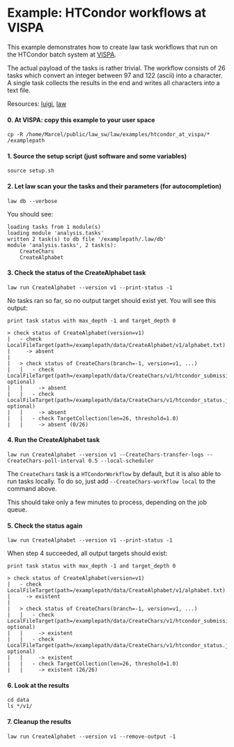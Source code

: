 # Example: HTCondor workflows at VISPA

This example demonstrates how to create law task workflows that run on the HTCondor batch system at [VISPA](vispa.physik.rwth-aachen.de).

The actual payload of the tasks is rather trivial. The workflow consists of 26 tasks which convert an integer between 97 and 122 (ascii) into a character. A single task collects the results in the end and writes all characters into a text file.

Resources: [luigi](http://luigi.readthedocs.io/en/stable), [law](http://law.readthedocs.io/en/latest)


#### 0. At VISPA: copy this example to your user space

```shell
cp -R /home/Marcel/public/law_sw/law/examples/htcondor_at_vispa/* /examplepath
```


#### 1. Source the setup script (just software and some variables)

```shell
source setup.sh
```


#### 2. Let law scan your the tasks and their parameters (for autocompletion)

```shell
law db --verbose
```

You should see:

```shell
loading tasks from 1 module(s)
loading module 'analysis.tasks'
written 2 task(s) to db file '/examplepath/.law/db'
module 'analysis.tasks', 2 task(s):
    CreateChars
    CreateAlphabet
```


#### 3. Check the status of the CreateAlphabet task

```shell
law run CreateAlphabet --version v1 --print-status -1
```

No tasks ran so far, so no output target should exist yet. You will see this output:

```shell
print task status with max_depth -1 and target_depth 0

> check status of CreateAlphabet(version=v1)
|   - check LocalFileTarget(path=/examplepath/data/CreateAlphabet/v1/alphabet.txt)
|     -> absent
|
|   > check status of CreateChars(branch=-1, version=v1, ...)
|   |   - check LocalFileTarget(path=/examplepath/data/CreateChars/v1/htcondor_submission.json, optional)
|   |     -> absent
|   |   - check LocalFileTarget(path=/examplepath/data/CreateChars/v1/htcondor_status.json, optional)
|   |     -> absent
|   |   - check TargetCollection(len=26, threshold=1.0)
|   |     -> absent (0/26)
```


#### 4. Run the CreateAlphabet task


```shell
law run CreateAlphabet --version v1 --CreateChars-transfer-logs --CreateChars-poll-interval 0.5 --local-scheduler
```

The ``CreateChars`` task is a ``HTCondorWorkflow`` by default, but it is also able to run tasks locally. To do so, just add ``--CreateChars-workflow local`` to the command above.

This should take only a few minutes to process, depending on the job queue.


#### 5. Check the status again

```shell
law run CreateAlphabet --version v1 --print-status -1
```

When step 4 succeeded, all output targets should exist:

```shell
print task status with max_depth -1 and target_depth 0

> check status of CreateAlphabet(version=v1)
|   - check LocalFileTarget(path=/examplepath/data/CreateAlphabet/v1/alphabet.txt)
|     -> existent
|
|   > check status of CreateChars(branch=-1, version=v1, ...)
|   |   - check LocalFileTarget(path=/examplepath/data/CreateChars/v1/htcondor_submission.json, optional)
|   |     -> existent
|   |   - check LocalFileTarget(path=/examplepath/data/CreateChars/v1/htcondor_status.json, optional)
|   |     -> existent
|   |   - check TargetCollection(len=26, threshold=1.0)
|   |     -> existent (26/26)
```


#### 6. Look at the results

```shell
cd data
ls */v1/
```


#### 7. Cleanup the results

```shell
law run CreateAlphabet --version v1 --remove-output -1
```
